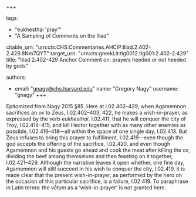 +++

tags:
- "eukhesthai &#39;pray&#39;"
- "A Sampling of Comments on the Iliad"

citable_urn: "urn:cts:CHS:Commentaries.AHCIP:Iliad.2.402-2.429.8Nm7QYT"
target_urn: "urn:cts:greekLit:tlg0012.tlg001:2.402-2.429"
title: "Iliad 2.402-429 Anchor Comment on: prayers heeded or not heeded by gods"

authors:
- email: "gnagy@chs.harvard.edu"
  name: "Gregory Nagy"
  username: "gnagy"
+++

<p>Epitomized from Nagy 2015 §85. Here at I.02.402–429, when Agamemnon sacrifices an ox to Zeus, I.02.402–403, 422, he makes a wish-in-prayer, as expressed by the verb <em>eukhesthai</em>, I.02.411, that he will conquer the city of Troy, I.02.414–415, and kill Hector together with as many other enemies as possible, I.02.416–418—all within the space of one single day, I.02.413. But Zeus refuses to bring this prayer to fulfillment, I.02.419—even though the god accepts the offering of the sacrifice, I.02.420, and even though Agamemnon and his guests go ahead and cook the meat after killing the ox, dividing the beef among themselves and then feasting on it together, I.02.421–429. Although the narrative leaves it open whether, one fine day, Agamemnon will still succeed in his wish to conquer the city, I.02.419, it is made clear that the present wish-in-prayer, as performed by the hero on the occasion of this particular sacrifice, is a failure, I.02.419. To paraphrase in Latin terms: the <em>vōtum</em> as a ‘wish-in-prayer’ is not granted here.  </p>